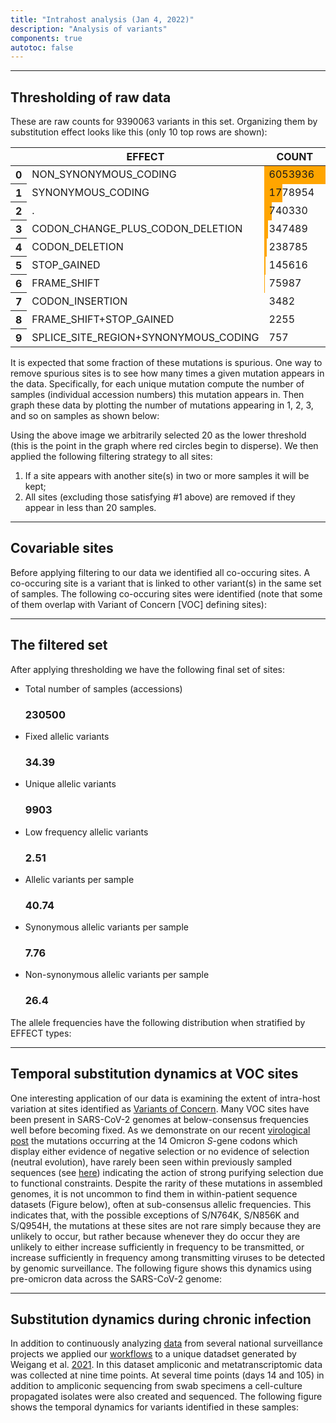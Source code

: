 ```yaml
---
title: "Intrahost analysis (Jan 4, 2022)"
description: "Analysis of variants"
components: true
autotoc: false
---
```


-----

## Thresholding of raw data

<div class="compact">

These are raw counts for 9390063 variants in this set. Organizing them by substitution effect looks like this (only 10 top rows are shown):

<div class="compact">

<style type="text/css">
#T_a348d_row0_col1 {
  width: 10em;
  height: 80%;
  background: linear-gradient(90deg,orange 100.0%, transparent 100.0%);
}
#T_a348d_row1_col1 {
  width: 10em;
  height: 80%;
  background: linear-gradient(90deg,orange 29.4%, transparent 29.4%);
}
#T_a348d_row2_col1 {
  width: 10em;
  height: 80%;
  background: linear-gradient(90deg,orange 12.2%, transparent 12.2%);
}
#T_a348d_row3_col1 {
  width: 10em;
  height: 80%;
  background: linear-gradient(90deg,orange 5.7%, transparent 5.7%);
}
#T_a348d_row4_col1 {
  width: 10em;
  height: 80%;
  background: linear-gradient(90deg,orange 3.9%, transparent 3.9%);
}
#T_a348d_row5_col1 {
  width: 10em;
  height: 80%;
  background: linear-gradient(90deg,orange 2.4%, transparent 2.4%);
}
#T_a348d_row6_col1 {
  width: 10em;
  height: 80%;
  background: linear-gradient(90deg,orange 1.3%, transparent 1.3%);
}
#T_a348d_row7_col1 {
  width: 10em;
  height: 80%;
  background: linear-gradient(90deg,orange 0.1%, transparent 0.1%);
}
#T_a348d_row8_col1, #T_a348d_row9_col1 {
  width: 10em;
  height: 80%;
  background: linear-gradient(90deg,orange 0.0%, transparent 0.0%);
}
</style>
<table id="T_a348d_">
  <thead>
    <tr>
      <th class="blank level0" >&nbsp;</th>
      <th class="col_heading level0 col0" >EFFECT</th>
      <th class="col_heading level0 col1" >COUNT</th>
    </tr>
  </thead>
  <tbody>
    <tr>
      <th id="T_a348d_level0_row0" class="row_heading level0 row0" >0</th>
      <td id="T_a348d_row0_col0" class="data row0 col0" >NON_SYNONYMOUS_CODING</td>
      <td id="T_a348d_row0_col1" class="data row0 col1" >6053936</td>
    </tr>
    <tr>
      <th id="T_a348d_level0_row1" class="row_heading level0 row1" >1</th>
      <td id="T_a348d_row1_col0" class="data row1 col0" >SYNONYMOUS_CODING</td>
      <td id="T_a348d_row1_col1" class="data row1 col1" >1778954</td>
    </tr>
    <tr>
      <th id="T_a348d_level0_row2" class="row_heading level0 row2" >2</th>
      <td id="T_a348d_row2_col0" class="data row2 col0" >.</td>
      <td id="T_a348d_row2_col1" class="data row2 col1" >740330</td>
    </tr>
    <tr>
      <th id="T_a348d_level0_row3" class="row_heading level0 row3" >3</th>
      <td id="T_a348d_row3_col0" class="data row3 col0" >CODON_CHANGE_PLUS_CODON_DELETION</td>
      <td id="T_a348d_row3_col1" class="data row3 col1" >347489</td>
    </tr>
    <tr>
      <th id="T_a348d_level0_row4" class="row_heading level0 row4" >4</th>
      <td id="T_a348d_row4_col0" class="data row4 col0" >CODON_DELETION</td>
      <td id="T_a348d_row4_col1" class="data row4 col1" >238785</td>
    </tr>
    <tr>
      <th id="T_a348d_level0_row5" class="row_heading level0 row5" >5</th>
      <td id="T_a348d_row5_col0" class="data row5 col0" >STOP_GAINED</td>
      <td id="T_a348d_row5_col1" class="data row5 col1" >145616</td>
    </tr>
    <tr>
      <th id="T_a348d_level0_row6" class="row_heading level0 row6" >6</th>
      <td id="T_a348d_row6_col0" class="data row6 col0" >FRAME_SHIFT</td>
      <td id="T_a348d_row6_col1" class="data row6 col1" >75987</td>
    </tr>
    <tr>
      <th id="T_a348d_level0_row7" class="row_heading level0 row7" >7</th>
      <td id="T_a348d_row7_col0" class="data row7 col0" >CODON_INSERTION</td>
      <td id="T_a348d_row7_col1" class="data row7 col1" >3482</td>
    </tr>
    <tr>
      <th id="T_a348d_level0_row8" class="row_heading level0 row8" >8</th>
      <td id="T_a348d_row8_col0" class="data row8 col0" >FRAME_SHIFT+STOP_GAINED</td>
      <td id="T_a348d_row8_col1" class="data row8 col1" >2255</td>
    </tr>
    <tr>
      <th id="T_a348d_level0_row9" class="row_heading level0 row9" >9</th>
      <td id="T_a348d_row9_col0" class="data row9 col0" >SPLICE_SITE_REGION+SYNONYMOUS_CODING</td>
      <td id="T_a348d_row9_col1" class="data row9 col1" >757</td>
    </tr>
  </tbody>
</table>



</div>

</div>

It is expected that some fraction of these mutations is spurious. One way to remove spurious sites is to see how many times a given mutation appears in the data. Specifically, for each unique mutation compute the number of samples (individual accession numbers) this mutation appears in. Then graph these data by plotting the number of mutations appearing in 1, 2, 3, and so on samples as shown below:

<div class="shadow-sm p-3 mb-5 bg-light rounded" align="center">
  <vega-embed spec="https://raw.githubusercontent.com/galaxyproject/SARS-CoV-2/master/data/ipynb/graphs/per_sample.json"/>
</div>

Using the above image we arbitrarily selected 20 as the lower threshold (this is the point in the graph where red circles begin to disperse). We then applied the following filtering strategy to all sites:

 1. If a site appears with another site(s) in two or more samples it will be kept;
 2. All sites (excluding those satisfying #1 above) are removed if they appear in less than 20 samples.

-----

## Covariable sites

Before applying filtering to our data we identified all co-occuring sites. A co-occuring site is a variant that is linked to other variant(s) in the same set of samples. The following co-occuring sites were identified (note that some of them overlap with Variant of Concern [VOC] defining sites):

<div class="shadow-sm p-3 mb-5 bg-light rounded" align="center">
  <vega-embed spec="https://raw.githubusercontent.com/galaxyproject/SARS-CoV-2/master/data/ipynb/graphs/co_occ.json"/>
</div>

-----

## The filtered set

After applying thresholding we have the following final set of sites:

<ul>
<li class="list-group-item d-flex justify-content-between align-items-center">
Total number of samples (accessions)
<h3><span class="badge badge-warning badge-pill">230500</span></h3>
</li>
<li class="list-group-item d-flex justify-content-between align-items-center">
Fixed allelic variants
<h3><span class="badge badge-warning badge-pill">34.39</span></h3>
</li>
<li class="list-group-item d-flex justify-content-between align-items-center">
Unique allelic variants
<h3><span class="badge badge-warning badge-pill">9903</span></h3>
</li>
<li class="list-group-item d-flex justify-content-between align-items-center">
Low frequency allelic variants
<h3><span class="badge badge-warning badge-pill">2.51</span></h3>
</li>
<li class="list-group-item d-flex justify-content-between align-items-center">
Allelic variants per sample
<h3><span class="badge badge-warning badge-pill">40.74</span></h3>
</li>
<li class="list-group-item d-flex justify-content-between align-items-center">
Synonymous allelic variants per sample
<h3><span class="badge badge-warning badge-pill">7.76</span></h3>
</li>
<li class="list-group-item d-flex justify-content-between align-items-center">
Non-synonymous allelic variants per sample
<h3><span class="badge badge-warning badge-pill">26.4</span></h3>
</li>
</ul>

The allele frequencies have the following distribution when stratified by EFFECT types:

<div class="shadow-sm p-3 mb-5 bg-light rounded" align="center">
  <vega-embed spec="https://raw.githubusercontent.com/galaxyproject/SARS-CoV-2/master/data/ipynb/graphs/af_effect.json"/>
</div>

-----

## Temporal substitution dynamics at VOC sites

One interesting application of our data is examining the extent of intra-host variation at sites identified as [Variants of Concern](https://cov-lineages.org/index.html#global_reports). Many VOC sites have been present in SARS-CoV-2 genomes at below-consensus frequencies well before becoming fixed. As we demonstrate on our recent [virological post](https://virological.org/t/selection-analysis-identifies-significant-mutational-changes-in-omicron-that-are-likely-to-influence-both-antibody-neutralization-and-spike-function-part-1-of-2/771) the mutations occurring at the 14 Omicron *S*-gene codons which display either evidence of negative selection or no evidence of selection (neutral evolution), have rarely been seen within previously sampled sequences (see [here](https://observablehq.com/@spond/omicron-mutations-tables)) indicating the action of strong purifying selection due to functional constraints. Despite the rarity of these mutations in assembled genomes, it is not uncommon to find them in within-patient sequence datasets (Figure below), often at sub-consensus allelic frequencies. This indicates that, with the possible exceptions of S/N764K, S/N856K and S/Q954H, the mutations at these sites are not rare simply because they are unlikely to occur, but rather because whenever they do occur they are unlikely to either increase sufficiently in frequency to be transmitted, or increase sufficiently in frequency among transmitting viruses to be detected by genomic surveillance. The following figure shows this dynamics using pre-omicron data across the SARS-CoV-2 genome:

<div class="shadow-sm p-3 mb-5 bg-light rounded" align="center">
  <vega-embed spec="https://raw.githubusercontent.com/galaxyproject/SARS-CoV-2/master/data/ipynb/graphs/voc_time_progression_full_genome.json"/>
</div>

------

## Substitution dynamics during chronic infection

In addition to continuously analyzing [data](/covid19/samples/) from several national surveillance projects we applied our [workflows](/covid19/workflows/) to a unique datadset generated by Weigang et al. [2021](https://www.nature.com/articles/s41467-021-26602-3). In this dataset ampliconic and metatranscriptomic data was collected at nine time points. At several time points (days 14 and 105) in addition to ampliconic sequencing from swab specimens a cell-culture propagated isolates were also created and sequenced. The following figure shows the temporal dynamics for variants identified in these samples:

<div class="shadow-sm p-3 mb-5 bg-light rounded" align="center">
  <vega-embed spec="https://raw.githubusercontent.com/galaxyproject/SARS-CoV-2/master/data/ipynb/graphs/freiburg_chronic.json"/>
</div>



